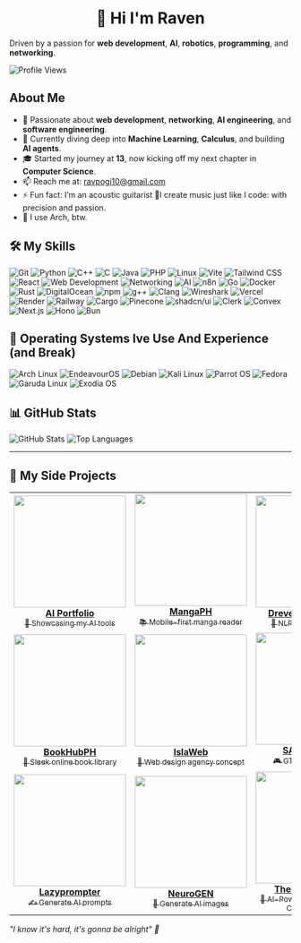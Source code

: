 <h1 align="center">👋 Hi I'm Raven </h1>

Driven by a passion for **web development**, **AI**, **robotics**, **programming**, and **networking**.

![Profile Views](https://komarev.com/ghpvc/?username=Ravsalt&color=0e75b6&style=flat)

## About Me
- 👀 Passionate about **web development**, **networking**, **AI engineering**, and **software engineering**.
- 🌱 Currently diving deep into **Machine Learning**, **Calculus**, and building **AI agents**.
- 🎓 Started my journey at **13**, now kicking off my next chapter in **Computer Science**.
- 📫 Reach me at: ravpogi10@gmail.com
- ⚡ Fun fact: I’m an acoustic guitarist 🎸I create music just like I code: with precision and passion.
- 🐧  I use Arch, btw.

## 🛠️ My Skills
![Git](https://img.shields.io/badge/Git-F05032?style=flat-square&logo=git&logoColor=white)
![Python](https://img.shields.io/badge/-Python-3776AB?style=flat-square&logo=Python&logoColor=white)
![C++](https://img.shields.io/badge/-C++-00599C?style=flat-square&logo=c%2B%2B&logoColor=white)
![C](https://img.shields.io/badge/-C-A8B9CC?style=flat-square&logo=C&logoColor=white)
![Java](https://img.shields.io/badge/-Java-007396?style=flat-square&logo=java&logoColor=white)
![PHP](https://img.shields.io/badge/-PHP-777BB4?style=flat-square&logo=php&logoColor=white)
![Linux](https://img.shields.io/badge/Linux-FCC624?style=flat-square&logo=linux&logoColor=black)
![Vite](https://img.shields.io/badge/-Vite-646CFF?style=flat-square&logo=vite&logoColor=white)
![Tailwind CSS](https://img.shields.io/badge/-Tailwind%20CSS-38B2AC?style=flat-square&logo=tailwind-css&logoColor=white)
![React](https://img.shields.io/badge/-React-61DAFB?style=flat-square&logo=react&logoColor=black)
![Web Development](https://img.shields.io/badge/-Web%20Development-E34F26?style=flat-square&logo=html5&logoColor=white)
![Networking](https://img.shields.io/badge/-Networking-006699?style=flat-square&logo=cisco&logoColor=white)
![AI](https://img.shields.io/badge/-Artificial%20Intelligence-FF6F00?style=flat-square&logo=openai&logoColor=white)
![n8n](https://img.shields.io/badge/-n8n-4E8EE0?style=flat-square&logo=n8n&logoColor=white)
![Go](https://img.shields.io/badge/Go-00ADD8?style=flat-square&logo=go&logoColor=white)
![Docker](https://img.shields.io/badge/Docker-2496ED?style=flat-square&logo=docker&logoColor=white)
![Rust](https://img.shields.io/badge/Rust-000000?style=flat-square&logo=rust&logoColor=white)
![DigitalOcean](https://img.shields.io/badge/DigitalOcean-0080FF?style=flat-square&logo=digitalocean&logoColor=white)
![npm](https://img.shields.io/badge/NPM-CB3837?style=flat-square&logo=npm&logoColor=white)
![g++](https://img.shields.io/badge/G++-00599C?style=flat-square&logo=c%2B%2B&logoColor=white)
![Clang](https://img.shields.io/badge/Clang-404080?style=flat-square&logo=llvm&logoColor=white)
![Wireshark](https://img.shields.io/badge/Wireshark-1679A7?style=flat-square&logo=wireshark&logoColor=white)
![Vercel](https://img.shields.io/badge/Vercel-000000?style=flat-square&logo=vercel&logoColor=white)
![Render](https://img.shields.io/badge/Render-46E3B7?style=flat-square&logo=render&logoColor=black)
![Railway](https://img.shields.io/badge/Railway-0B0D0E?style=flat-square&logo=railway&logoColor=white)
![Cargo](https://img.shields.io/badge/Cargo-000000?style=flat-square&logo=rust&logoColor=white)
![Pinecone](https://img.shields.io/badge/Pinecone-43B02A?style=flat-square&logo=pinecone&logoColor=white)
![shadcn/ui](https://img.shields.io/badge/shadcn%2Fui-000000?style=flat-square&logo=shadcnui&logoColor=white)
![Clerk](https://img.shields.io/badge/Clerk-3B82F6?style=flat-square&logo=clerk&logoColor=white)
![Convex](https://img.shields.io/badge/Convex-FF6F00?style=flat-square&logo=convex&logoColor=white)
![Next.js](https://img.shields.io/badge/Next.js-000000?style=flat-square&logo=nextdotjs&logoColor=white)
![Hono](https://img.shields.io/badge/Hono-E36002?style=flat-square&logo=hono&logoColor=white)
![Bun](https://img.shields.io/badge/Bun-000000?style=flat-square&logo=bun&logoColor=white)




## 🐧 Operating Systems Ive Use And Experience (and Break)

![Arch Linux](https://img.shields.io/badge/Arch_Linux-1793D1?style=flat-square&logo=arch-linux&logoColor=white) 
![EndeavourOS](https://img.shields.io/badge/EndeavourOS-7C3AED?style=flat-square&logo=endeavouros&logoColor=white)
![Debian](https://img.shields.io/badge/Debian-A81D33?style=flat-square&logo=debian&logoColor=white)
![Kali Linux](https://img.shields.io/badge/Kali_Linux-557C94?style=flat-square&logo=kalilinux&logoColor=white)
![Parrot OS](https://img.shields.io/badge/Parrot%20OS-00bfff?style=flat-square&logo=parrot-security&logoColor=white) 
![Fedora](https://img.shields.io/badge/Fedora-51A2DA?style=flat-square&logo=fedora&logoColor=white)
![Garuda Linux](https://img.shields.io/badge/Garuda_Linux-8A2BE2?style=flat-square&logo=garuda-linux&logoColor=white) 
![Exodia OS](https://img.shields.io/badge/Exodia_OS-000000?style=flat-square&logo=arch-linux&logoColor=white)


## 📊 GitHub Stats
![GitHub Stats](https://readme-statslol.vercel.app/api?username=Ravsalt&show_icons=true&theme=highcontrast&count_private=true)
![Top Languages](https://readme-statslol.vercel.app/api/top-langs/?username=Ravsalt&layout=compact&theme=highcontrast)

---

<h2 a>🚀 My Side Projects</h2>
<table align="center">
  <!-- Row 1 -->
  <tr>
    <td align="center" width="200px">
      <a href="https://ravsalt.github.io/ai-portfolio" target="_blank">
        <img src="https://github.com/user-attachments/assets/5d1b1404-dbbb-458a-aa5a-ca2e4d4bb6b1" width="200px"><br>
        <strong>AI Portfolio</strong><br>
        <sub>🧠 Showcasing my AI tools</sub>
      </a>
    </td>
    <td align="center" width="200px">
      <a href="https://mangaph.ct.ws" target="_blank">
        <img src="https://github.com/user-attachments/assets/355100d1-5eff-47d2-b8d5-4a53b17482ee" width="200px"><br>
        <strong>MangaPH</strong><br>
        <sub>📚 Mobile-first manga reader</sub>
      </a>
    </td>
    <td align="center" width="200px">
      <a href="https://dreven.ct.ws" target="_blank">
        <img src="https://github.com/user-attachments/assets/0c93e8ea-fb26-4661-88c9-6ce09809253c" width="200px"><br>
        <strong>Dreven (AI Chatbot)</strong><br>
        <sub>🤖 NLP-based assistant</sub>
      </a>
    </td>
  </tr>

  <!-- Row 2 -->
  <tr>
    <td align="center" width="200px">
      <a href="https://bookhubph.ct.ws" target="_blank">
        <img src="https://github.com/user-attachments/assets/da32b979-3e78-4280-98a1-47e8fb425b71" width="200px"><br>
        <strong>BookHubPH</strong><br>
        <sub>📖 Sleek online book library</sub>
      </a>
    </td>
    <td align="center" width="200px">
      <a href="https://islaweb.ct.ws" target="_blank">
        <img src="https://github.com/user-attachments/assets/f7c08e8f-1c75-4c62-a70c-52e4612c5ab0" width="200px"><br>
        <strong>IslaWeb</strong><br>
        <sub>🌴 Web design agency concept</sub>
      </a>
    </td>
    <td align="center" width="200px">
      <a href="https://samp.ct.ws" target="_blank">
        <img src="https://github.com/user-attachments/assets/e956f8a2-ebd3-4d6b-b0d5-dd66f9024e75" width="200px"><br>
        <strong>SAMP Server</strong><br>
        <sub>🎮 GTA Multiplayer RP</sub>
      </a>
    </td>
  </tr>

  <!-- Row 3 -->
  <tr>
    <td align="center" width="200px">
      <a href="https://lazyprompts.vercel.app" target="_blank">
        <img src="https://github.com/user-attachments/assets/a9e1b913-5561-42e4-a2fd-5d2acdc42648" width="200px"><br>
        <strong>Lazyprompter</strong><br>
        <sub>✍️ Generate AI prompts</sub>
      </a>
    </td>
    <td align="center" width="200px">
      <a href="https://neurogen-v1.vercel.app" target="_blank">
        <img src="https://github.com/user-attachments/assets/4e49f9b9-914e-4d64-bfe3-5eeae2cf164e" width="200px"><br>
        <strong>NeuroGEN</strong><br>
        <sub>🧠 Generate AI images</sub>
      </a>
    </td>
    <td align="center" width="200px">
      <a href="https://theo.ct.ws" target="_blank">
        <img src="https://github.com/user-attachments/assets/3a8a5dcd-6e5e-464e-ba35-fcb654a2be21" width="200px"><br>
        <strong>The Project Theo</strong><br>
        <sub>📖 AI-Powered Bible Reader & Chat Assistant</sub>
      </a>
    <td>
    </td>
  </tr>
</table>







*"I know it's hard, it's gonna be alright" 🌟*
